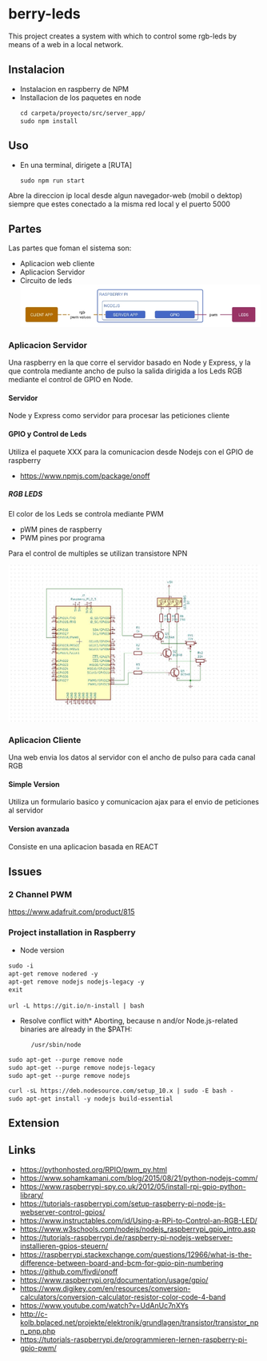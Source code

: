 # berry-leds

This project creates a system with which to control some rgb-leds by means of a web in a local network.

## Instalacion
- Instalacion en raspberry de NPM
- Installacion de los paquetes en node
  ```
  cd carpeta/proyecto/src/server_app/
  sudo npm install
  ```
## Uso
- En una terminal, dirigete a [RUTA]  
  ```
  sudo npm run start
  ```
Abre la direccion ip local desde algun navegador-web (mobil o dektop) siempre que estes conectado a la misma red local y el puerto 5000



## Partes

Las partes que foman el sistema son:
- Aplicacion web cliente
- Aplicacion Servidor
- Circuito de leds
![berryleds-parts](./docu/parts/parts.jpg)

### Aplicacion Servidor
Una raspberry en la que corre el servidor basado en Node y Express, y la que controla mediante ancho de pulso la salida dirigida a los Leds RGB mediante el control de GPIO en Node.

#### Servidor
Node y Express como servidor para procesar las peticiones cliente

#### GPIO y Control de Leds
Utiliza el paquete XXX para la comunicacion desde Nodejs con el GPIO de raspberry

- https://www.npmjs.com/package/onoff

##### RGB LEDS
El color de los Leds se controla mediante PWM
- pWM pines de raspberry
- PWM pines por programa

Para el control de multiples se utilizan transistore NPN

![berryleds-schematics](./docu/schematics/berry-leds_schematics.jpg)


### Aplicacion Cliente
Una web envia los datos al servidor con el ancho de pulso para cada canal RGB

#### Simple Version
Utiliza un formulario basico y comunicacion ajax para el envio de peticiones al servidor

#### Version avanzada
Consiste en una aplicacion basada en REACT




## Issues

### 2 Channel PWM
https://www.adafruit.com/product/815

### Project installation in Raspberry
- Node version 
```
sudo -i
apt-get remove nodered -y
apt-get remove nodejs nodejs-legacy -y
exit

url -L https://git.io/n-install | bash
```
* Resolve conflict with* 
 Aborting, because n and/or Node.js-related binaries are already
  in the $PATH:
           
         /usr/sbin/node

```
sudo apt-get --purge remove node
sudo apt-get --purge remove nodejs-legacy
sudo apt-get --purge remove nodejs
```

```
curl -sL https://deb.nodesource.com/setup_10.x | sudo -E bash -
sudo apt-get install -y nodejs build-essential
```

## Extension

## Links
- https://pythonhosted.org/RPIO/pwm_py.html
- https://www.sohamkamani.com/blog/2015/08/21/python-nodejs-comm/
- https://www.raspberrypi-spy.co.uk/2012/05/install-rpi-gpio-python-library/
- https://tutorials-raspberrypi.com/setup-raspberry-pi-node-js-webserver-control-gpios/
- https://www.instructables.com/id/Using-a-RPi-to-Control-an-RGB-LED/
- https://www.w3schools.com/nodejs/nodejs_raspberrypi_gpio_intro.asp
- https://tutorials-raspberrypi.de/raspberry-pi-nodejs-webserver-installieren-gpios-steuern/
- https://raspberrypi.stackexchange.com/questions/12966/what-is-the-difference-between-board-and-bcm-for-gpio-pin-numbering
- https://github.com/fivdi/onoff
- https://www.raspberrypi.org/documentation/usage/gpio/
- https://www.digikey.com/en/resources/conversion-calculators/conversion-calculator-resistor-color-code-4-band
- https://www.youtube.com/watch?v=UdAnUc7nXYs
- http://c-kolb.bplaced.net/projekte/elektronik/grundlagen/transistor/transistor_npn_pnp.php
- https://tutorials-raspberrypi.de/programmieren-lernen-raspberry-pi-gpio-pwm/
